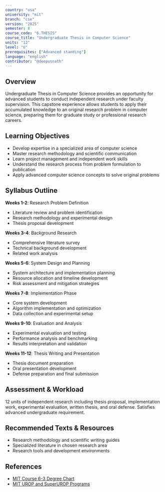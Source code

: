 ```yaml
---
country: "usa"
university: "mit"
branch: "cse"
version: "2025"
semester: 8
course_code: "6.THESIS"
course_title: "Undergraduate Thesis in Computer Science"
units: "12"
level: "U"
prerequisites: ["Advanced standing"]
language: "english"
contributor: "@deepusnath"
---
```


## Overview

Undergraduate Thesis in Computer Science provides an opportunity for advanced students to conduct independent research under faculty supervision. This capstone experience allows students to apply their accumulated knowledge to an original research problem in computer science, preparing them for graduate study or professional research careers.

## Learning Objectives

- Develop expertise in a specialized area of computer science
- Master research methodology and scientific communication
- Learn project management and independent work skills
- Understand the research process from problem formulation to publication
- Apply advanced computer science concepts to solve original problems

## Syllabus Outline

**Weeks 1-2**: Research Problem Definition
- Literature review and problem identification
- Research methodology and experimental design
- Thesis proposal development

**Weeks 3-4**: Background Research
- Comprehensive literature survey
- Technical background development
- Related work analysis

**Weeks 5-6**: System Design and Planning
- System architecture and implementation planning
- Resource allocation and timeline development
- Risk assessment and mitigation strategies

**Weeks 7-8**: Implementation Phase
- Core system development
- Algorithm implementation and optimization
- Data collection and experimental setup

**Weeks 9-10**: Evaluation and Analysis
- Experimental evaluation and testing
- Performance analysis and benchmarking
- Results interpretation and validation

**Weeks 11-12**: Thesis Writing and Presentation
- Thesis document preparation
- Oral presentation development
- Defense preparation and final submission

## Assessment & Workload

12 units of independent research including thesis proposal, implementation work, experimental evaluation, written thesis, and oral defense. Satisfies advanced undergraduate requirement.

## Recommended Texts & Resources

- Research methodology and scientific writing guides
- Specialized literature in chosen research area
- Research tools and development environments

## References

- [MIT Course 6-3 Degree Chart](https://catalog.mit.edu/degree-charts/computer-science-engineering-course-6-3/)
- [MIT UROP and SuperUROP Programs](https://urop.mit.edu/)
